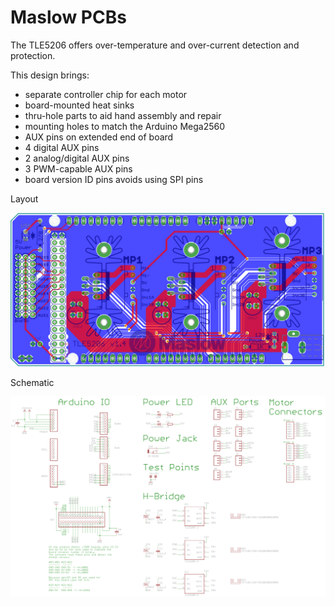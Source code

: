 Maslow PCBs
======================

The TLE5206 offers over-temperature and over-current detection and protection.

This design brings:
- separate controller chip for each motor
- board-mounted heat sinks
- thru-hole parts to aid hand assembly and repair
- mounting holes to match the Arduino Mega2560
- AUX pins on extended end of board
- 4 digital AUX pins
- 2 analog/digital AUX pins
- 3 PWM-capable AUX pins 
- board version ID pins avoids using SPI pins

Layout

![Layout](/PowerDistributionBoardLayout.PNG)

Schematic

![Schematic](/PowerDistributionBoardSchematic.PNG)